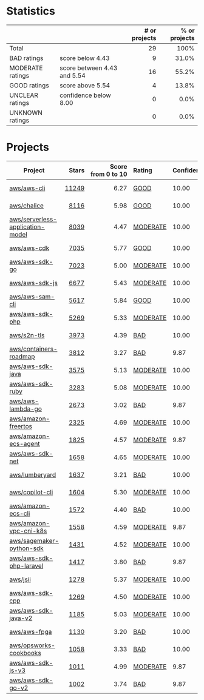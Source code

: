 # Statistics

|                  |                                                         | # or projects             |  % or projects              |
| :--------------- | :------------------------------------------------------ | ------------------------: | --------------------------: |
| Total            |                                                         | 29      |                        100% |
| BAD ratings      | score below 4.43                        | 9      |      31.0% |
| MODERATE ratings | score between 4.43 and 5.54 | 16 | 55.2% |
| GOOD ratings     | score above 5.54                            | 4     |     13.8% |
| UNCLEAR ratings  | confidence below 8.00                    | 0  |  0.0% |
| UNKNOWN ratings  |                                                         | 0  |  0.0% |

# Projects

| Project | Stars | Score<br>from&nbsp;0&nbsp;to&nbsp;10 | Rating | Confidence | Last<br>updated |
| ------- | ----: | -----------------------------------: | :----- | :--------- | --------------- |
| [aws/aws-cli](aws/aws-cli.md) | [11249](https://github.com/aws/aws-cli) | 6.27 | [GOOD](aws/aws-cli.md) | 10.00 | Jul 23, 2021 |
| [aws/chalice](aws/chalice.md) | [8116](https://github.com/aws/chalice) | 5.98 | [GOOD](aws/chalice.md) | 10.00 | Jul 23, 2021 |
| [aws/serverless-application-model](aws/serverless-application-model.md) | [8039](https://github.com/aws/serverless-application-model) | 4.47 | [MODERATE](aws/serverless-application-model.md) | 10.00 | Jul 23, 2021 |
| [aws/aws-cdk](aws/aws-cdk.md) | [7035](https://github.com/aws/aws-cdk) | 5.77 | [GOOD](aws/aws-cdk.md) | 10.00 | Jul 23, 2021 |
| [aws/aws-sdk-go](aws/aws-sdk-go.md) | [7023](https://github.com/aws/aws-sdk-go) | 5.00 | [MODERATE](aws/aws-sdk-go.md) | 10.00 | Jul 23, 2021 |
| [aws/aws-sdk-js](aws/aws-sdk-js.md) | [6677](https://github.com/aws/aws-sdk-js) | 5.43 | [MODERATE](aws/aws-sdk-js.md) | 10.00 | Jul 23, 2021 |
| [aws/aws-sam-cli](aws/aws-sam-cli.md) | [5617](https://github.com/aws/aws-sam-cli) | 5.84 | [GOOD](aws/aws-sam-cli.md) | 10.00 | Jul 23, 2021 |
| [aws/aws-sdk-php](aws/aws-sdk-php.md) | [5269](https://github.com/aws/aws-sdk-php) | 5.33 | [MODERATE](aws/aws-sdk-php.md) | 10.00 | Jul 23, 2021 |
| [aws/s2n-tls](aws/s2n-tls.md) | [3973](https://github.com/aws/s2n-tls) | 4.39 | [BAD](aws/s2n-tls.md) | 10.00 | Jul 23, 2021 |
| [aws/containers-roadmap](aws/containers-roadmap.md) | [3812](https://github.com/aws/containers-roadmap) | 3.27 | [BAD](aws/containers-roadmap.md) | 9.87 | Jul 23, 2021 |
| [aws/aws-sdk-java](aws/aws-sdk-java.md) | [3575](https://github.com/aws/aws-sdk-java) | 5.13 | [MODERATE](aws/aws-sdk-java.md) | 10.00 | Jul 23, 2021 |
| [aws/aws-sdk-ruby](aws/aws-sdk-ruby.md) | [3283](https://github.com/aws/aws-sdk-ruby) | 5.08 | [MODERATE](aws/aws-sdk-ruby.md) | 10.00 | Jul 23, 2021 |
| [aws/aws-lambda-go](aws/aws-lambda-go.md) | [2673](https://github.com/aws/aws-lambda-go) | 3.02 | [BAD](aws/aws-lambda-go.md) | 9.87 | Jul 23, 2021 |
| [aws/amazon-freertos](aws/amazon-freertos.md) | [2325](https://github.com/aws/amazon-freertos) | 4.69 | [MODERATE](aws/amazon-freertos.md) | 10.00 | Jul 23, 2021 |
| [aws/amazon-ecs-agent](aws/amazon-ecs-agent.md) | [1825](https://github.com/aws/amazon-ecs-agent) | 4.57 | [MODERATE](aws/amazon-ecs-agent.md) | 9.87 | Jul 23, 2021 |
| [aws/aws-sdk-net](aws/aws-sdk-net.md) | [1658](https://github.com/aws/aws-sdk-net) | 4.65 | [MODERATE](aws/aws-sdk-net.md) | 10.00 | Jul 23, 2021 |
| [aws/lumberyard](aws/lumberyard.md) | [1637](https://github.com/aws/lumberyard) | 3.21 | [BAD](aws/lumberyard.md) | 10.00 | Jul 23, 2021 |
| [aws/copilot-cli](aws/copilot-cli.md) | [1604](https://github.com/aws/copilot-cli) | 5.30 | [MODERATE](aws/copilot-cli.md) | 10.00 | Jul 23, 2021 |
| [aws/amazon-ecs-cli](aws/amazon-ecs-cli.md) | [1572](https://github.com/aws/amazon-ecs-cli) | 4.40 | [BAD](aws/amazon-ecs-cli.md) | 10.00 | Jul 23, 2021 |
| [aws/amazon-vpc-cni-k8s](aws/amazon-vpc-cni-k8s.md) | [1558](https://github.com/aws/amazon-vpc-cni-k8s) | 4.59 | [MODERATE](aws/amazon-vpc-cni-k8s.md) | 9.87 | Jul 23, 2021 |
| [aws/sagemaker-python-sdk](aws/sagemaker-python-sdk.md) | [1431](https://github.com/aws/sagemaker-python-sdk) | 4.52 | [MODERATE](aws/sagemaker-python-sdk.md) | 10.00 | Jul 23, 2021 |
| [aws/aws-sdk-php-laravel](aws/aws-sdk-php-laravel.md) | [1417](https://github.com/aws/aws-sdk-php-laravel) | 3.80 | [BAD](aws/aws-sdk-php-laravel.md) | 9.87 | Jul 23, 2021 |
| [aws/jsii](aws/jsii.md) | [1278](https://github.com/aws/jsii) | 5.37 | [MODERATE](aws/jsii.md) | 10.00 | Jul 23, 2021 |
| [aws/aws-sdk-cpp](aws/aws-sdk-cpp.md) | [1269](https://github.com/aws/aws-sdk-cpp) | 4.50 | [MODERATE](aws/aws-sdk-cpp.md) | 10.00 | Jul 23, 2021 |
| [aws/aws-sdk-java-v2](aws/aws-sdk-java-v2.md) | [1185](https://github.com/aws/aws-sdk-java-v2) | 5.03 | [MODERATE](aws/aws-sdk-java-v2.md) | 10.00 | Jul 23, 2021 |
| [aws/aws-fpga](aws/aws-fpga.md) | [1130](https://github.com/aws/aws-fpga) | 3.20 | [BAD](aws/aws-fpga.md) | 10.00 | Jul 23, 2021 |
| [aws/opsworks-cookbooks](aws/opsworks-cookbooks.md) | [1058](https://github.com/aws/opsworks-cookbooks) | 3.33 | [BAD](aws/opsworks-cookbooks.md) | 10.00 | Jul 23, 2021 |
| [aws/aws-sdk-js-v3](aws/aws-sdk-js-v3.md) | [1011](https://github.com/aws/aws-sdk-js-v3) | 4.99 | [MODERATE](aws/aws-sdk-js-v3.md) | 9.87 | Jul 23, 2021 |
| [aws/aws-sdk-go-v2](aws/aws-sdk-go-v2.md) | [1002](https://github.com/aws/aws-sdk-go-v2) | 3.74 | [BAD](aws/aws-sdk-go-v2.md) | 9.87 | Jul 23, 2021 |

